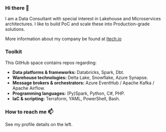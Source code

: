 ### Hi there 👋

I am a Data Consultant with special interest in Lakehouse and Microservices architectures. I like to build PoC and scale these into Production-grade solutions. 

More information about my company be found at [ltech.io](https://ltech.io)

### Toolkit

This GitHub space contains repos regarding:

- **Data platforms & frameworks:** Databricks, Spark, Dbt.
- **Warehouse technologies:** Delta Lake, Snowflake, Azure Synapse.
- **Message brokers & orchestrators:** Azure EventHub / Apache Kafka / Apache Airflow.
- **Programming languages:** (Py)Spark, Python, C#, PHP.
- **IaC & scripting:** Terraform, YAML, PowerShell, Bash.

### How to reach me 📫

See my profile details on the left. 


